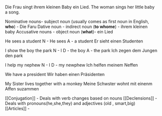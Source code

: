 Die Frau singt ihrem kleinen Baby ein Lied.
The woman sings her little baby a song.

Nominative nouns- subject noun (usually comes as first noun in English, **who**)  - Die Faru
Dative noun - indirect noun (**to whome**) - ihrem kleinen baby
Accusative nouns - object noun (**what**)- ein Lied

He sees a student 
N - He sees
A - a student
Er sieht einen Studenten

I show the boy the park
N - I
D - the boy
A - the park
Ich zegen dem Jungen den park

I help my nephew
N - I
D - my newphew
Ich helfen meinem Neffen

We have a president
Wir haben einen Präsidenten

My Sister lives together with a monkey
Meine Schwster wohnt mit einenm Affen suzammen


[[Conjugation]] - Deals with verb changes based on nouns
[[Declensions]] - Deals with pronouns(he,she,they) and adjectives (old , smart,big)
[[Articles]] - 





